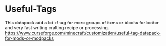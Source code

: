 # Useful-Tags
This datapack add a lot of tag for more groups of items or blocks for better and very fast writing crafting recipe or processing.  https://www.curseforge.com/minecraft/customization/useful-tag-datapack-for-mods-or-modpacks
